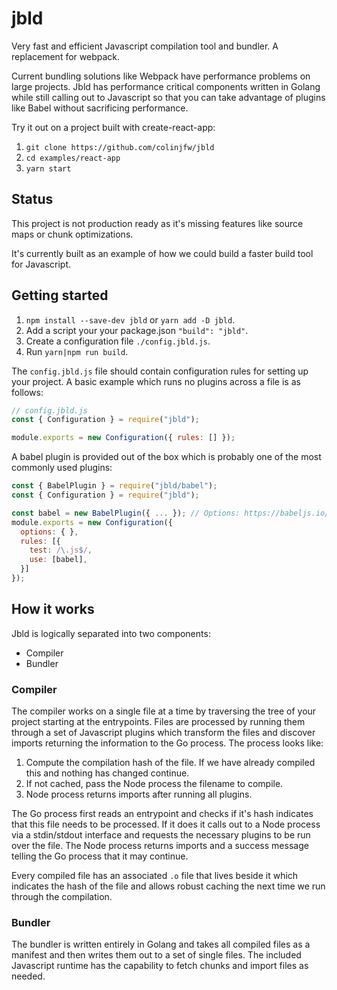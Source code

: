 # jbld

Very fast and efficient Javascript compilation tool and bundler. A replacement
for webpack.

Current bundling solutions like Webpack have performance problems on large
projects. Jbld has performance critical components written in Golang while still
calling out to Javascript so that you can take advantage of plugins like Babel
without sacrificing performance.

Try it out on a project built with create-react-app:

1. `git clone https://github.com/colinjfw/jbld`
2. `cd examples/react-app`
3. `yarn start`

## Status

This project is not production ready as it's missing features like source maps
or chunk optimizations.

It's currently built as an example of how we could build a faster build tool
for Javascript.

## Getting started

1. `npm install --save-dev jbld` or `yarn add -D jbld`.
2. Add a script your your package.json `"build": "jbld"`.
2. Create a configuration file `./config.jbld.js`.
3. Run `yarn|npm run build`.

The `config.jbld.js` file should contain configuration rules for setting up your
project. A basic example which runs no plugins across a file is as follows:

```javascript
// config.jbld.js
const { Configuration } = require("jbld");

module.exports = new Configuration({ rules: [] });
```

A babel plugin is provided out of the box which is probably one of the most
commonly used plugins:

```javascript
const { BabelPlugin } = require("jbld/babel");
const { Configuration } = require("jbld");

const babel = new BabelPlugin({ ... }); // Options: https://babeljs.io/docs/en/options
module.exports = new Configuration({
  options: { },
  rules: [{
    test: /\.js$/,
    use: [babel],
  }]
});
```

## How it works

Jbld is logically separated into two components:

- Compiler
- Bundler

### Compiler

The compiler works on a single file at a time by traversing the tree of your
project starting at the entrypoints. Files are processed by running them through
a set of Javascript plugins which transform the files and discover imports
returning the information to the Go process. The process looks like:

1. Compute the compilation hash of the file. If we have already compiled this
   and nothing has changed continue.
2. If not cached, pass the Node process the filename to compile.
3. Node process returns imports after running all plugins.

The Go process first reads an entrypoint and checks if it's hash indicates that
this file needs to be processed. If it does it calls out to a Node process via
a stdin/stdout interface and requests the necessary plugins to be run over the
file. The Node process returns imports and a success message telling the Go
process that it may continue.

Every compiled file has an associated `.o` file that lives beside it which
indicates the hash of the file and allows robust caching the next time we run
through the compilation.

### Bundler

The bundler is written entirely in Golang and takes all compiled files as a
manifest and then writes them out to a set of single files. The included
Javascript runtime has the capability to fetch chunks and import files as
needed.
